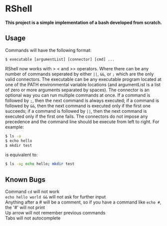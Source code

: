 # RShell

**This project is a simple implementation of a bash developed from scratch.**

## Usage
Commands will have the following format:

```
$ executable [argumentList] [connector] [cmd] ...
```
RShell now works with > < and >> operators.
Where there can be any number of commands seperated by either `||`, `&&`, or `;` which are the only valid connectors. The executable can be any executable program located at one of the PATH environmental variable locations (and argumentList is a list of zero or more arguments separated by spaces). The connector is an optional way you can run multiple commands at once. If a command is followed by `;`, then the next command is always executed; if a command is followed by `&&`, then the next command is executed only if the first one succeeds; if a command is followed by `||`, then the next command is executed only if the first one fails. The connectors do not impose any precedence and the command line should be execute from left to right. For example:

```bash
$ ls -a
$ echo hello
$ mkdir test
```

is equivalent to: 

```bash
$ ls -a; echo hello; mkdir test
```
  
## Known Bugs
Command `cd` will not work  
`echo hello world &&` will not ask for further input  
Anything after a # will be a comment, so if you have a command like `echo #`, the '#' will not print  
Up arrow will not remember previous commands  
Tabs will not autocomplete  
